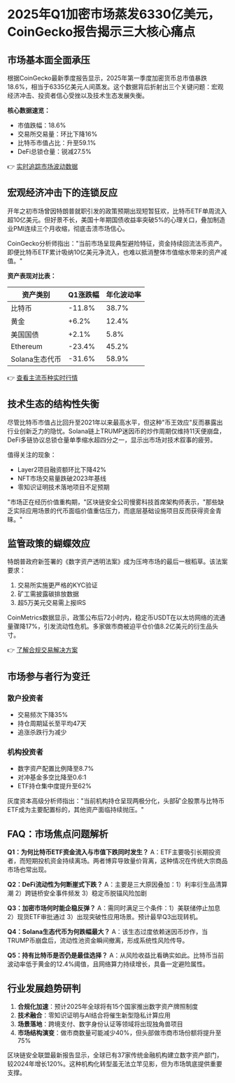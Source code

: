 # 2025年Q1加密市场蒸发6330亿美元，CoinGecko报告揭示三大核心痛点

## 市场基本面全面承压

根据CoinGecko最新季度报告显示，2025年第一季度加密货币总市值暴跌18.6%，相当于6335亿美元人间蒸发。这个数据背后折射出三个关键问题：宏观经济冲击、投资者信心受挫以及技术生态发展失衡。

**核心数据速览：**
- 市值跌幅：18.6%
- 交易所交易量：环比下降16%
- 比特币市值占比：升至59.1%
- DeFi总锁仓量：锐减27.5%

👉 [实时追踪市场波动数据](https://bit.ly/okx_welcome)

## 宏观经济冲击下的连锁反应

开年之初市场曾因特朗普就职引发的政策预期出现短暂狂欢，比特币ETF单周流入超10亿美元。但好景不长，美国十年期国债收益率突破5%的心理关口，叠加制造业PMI连续三个月收缩，彻底击溃市场信心。

CoinGecko分析师指出："当前市场呈现典型避险特征，资金持续回流法币资产。即便比特币ETF累计吸纳10亿美元净流入，也难以抵消整体市值缩水带来的资产减值。"

**资产表现对比表：**

| 资产类别       | Q1涨跌幅 | 年化波动率 |
|----------------|----------|------------|
| 比特币         | -11.8%   | 38.7%      |
| 黄金           | +6.2%    | 12.4%      |
| 美国国债       | +2.1%    | 5.8%       |
| Ethereum       | -23.4%   | 45.2%      |
| Solana生态代币 | -31.6%   | 58.9%      |

👉 [查看主流币种实时行情](https://bit.ly/okx_welcome)

## 技术生态的结构性失衡

尽管比特币市值占比回升至2021年以来最高水平，但这种"币王效应"反而暴露出行业创新乏力的隐忧。Solana链上TRUMP迷因币的炒作周期仅维持11天便崩盘，DeFi多链协议总锁仓量单季缩水超四分之一，显示出市场对技术叙事的疲劳。

值得关注的现象：
- Layer2项目融资额环比下降42%
- NFT市场交易量跌破2023年基线
- 零知识证明技术落地项目不足预期

"市场正在经历价值重构期，"区块链安全公司慢雾科技首席架构师表示，"那些缺乏实际应用场景的代币面临价值重估压力，而底层基础设施项目反而获得资金青睐。"

## 监管政策的蝴蝶效应

特朗普政府新签署的《数字资产透明法案》成为压垮市场的最后一根稻草。该法案要求：
1. 交易所实施更严格的KYC验证
2. 矿工需披露碳排放数据
3. 超5万美元交易需上报IRS

CoinMetrics数据显示，政策公布后72小时内，稳定币USDT在以太坊网络的流通量骤降17%，引发流动性危机。多家做市商被迫平仓价值8.2亿美元的衍生品头寸。

👉 [了解合规交易解决方案](https://bit.ly/okx_welcome)

## 市场参与者行为变迁

### 散户投资者
- 交易频次下降35%
- 持仓周期延长至平均47天
- 追涨杀跌行为减少

### 机构投资者
- 数字资产配置比例降至8.7%
- 对冲基金多空比降至0.6:1
- ETF持仓集中度提升至62%

灰度资本高级分析师指出："当前机构持仓呈现两极分化，头部矿企股票与比特币ETF成为主要配置标的，其他资产面临持续抛压。"

## FAQ：市场焦点问题解析

**Q1：为何比特币ETF资金流入与市值下跌同时发生？**
A：ETF主要吸引长期投资者，而短期投机资金持续离场。两者博弈导致量价背离，这种情况在传统大宗商品市场也常出现。

**Q2：DeFi流动性为何断崖式下跌？**
A：主要是三大原因叠加：1）利率衍生品清算潮 2）跨链桥安全事件频发 3）稳定币脱锚风险加剧

**Q3：加密市场何时能企稳反弹？**
A：需同时满足三个条件：1）美联储停止加息 2）现货ETF审批通过 3）出现突破性应用场景。预计最早Q3出现转机。

**Q4：Solana生态代币为何跌幅最大？**
A：该生态过度依赖迷因币炒作，当TRUMP币崩盘后，流动性池资金瞬间撤离，形成系统性风险传导。

**Q5：持有比特币是否仍是最佳选择？**
A：从风险收益比看确实如此。比特币当前波动率低于黄金的12.4%阈值，且网络算力持续增长，具备一定避险属性。

## 行业发展趋势研判

1. **合规化加速**：预计2025年全球将有15个国家推出数字资产牌照制度
2. **技术融合**：零知识证明与AI结合将催生新型隐私计算应用
3. **场景落地**：跨境支付、数字身份认证等领域将出现独角兽项目
4. **市场结构演变**：做市商数量可能减少40%，但头部做市商市场份额将提升至75%

区块链安全联盟最新报告显示，全球已有37家传统金融机构建立数字资产部门，较2024年增长120%。这种机构化转型虽无法立竿见影，但为市场筑底提供重要支撑。
